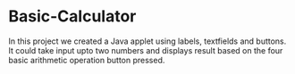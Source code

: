 # Basic-Calculator
In this project we created a Java applet using labels, textfields and buttons. It could take input upto two numbers and displays result based on the four basic arithmetic operation button pressed.
